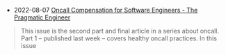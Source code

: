 - 2022-08-07 [Oncall Compensation for Software Engineers - The Pragmatic Engineer](https://blog.pragmaticengineer.com/oncall-compensation/)
> This issue is the second part and final article in a series about oncall. Part 1 – published last week – covers healthy oncall practices. In this issue

